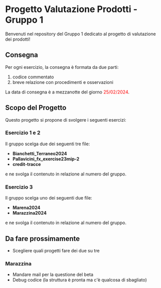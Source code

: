 # Progetto Valutazione Prodotti - Gruppo 1

Benvenuti nel repository del Gruppo 1 dedicato al progetto di valutazione dei prodotti!

## Consegna

Per ogni esercizio, la consegna è formata da due parti: 
1) codice commentato
2) breve relazione con procedimenti e osservazioni

La data di consegna è a mezzanotte del giorno <span style="color:red">25/02/2024</span>.

## Scopo del Progetto

Questo progetto si propone di svolgere i seguenti esercizi: 

### Esercizio 1 e 2

Il gruppo scelga due dei seguenti tre file:

- **Bianchetti_Terraneo2024**
- **Pallavicini_fx_exercise23mip-2**
- **credit-tracce** 

e ne svolga il contenuto in relazione al numero del gruppo.

### Esercizio 3

Il gruppo scelga uno dei seguenti due file:
- **Marena2024**
- **Marazzina2024**

e ne svolga il contenuto in relazione al numero del gruppo.


## Da fare prossimamente

- Scegliere quali progetti fare dei due su tre

### Marazzina
- Mandare mail per la questione del beta
- Debug codice (la struttura è pronta ma c'è qualcosa di sbagliato)



